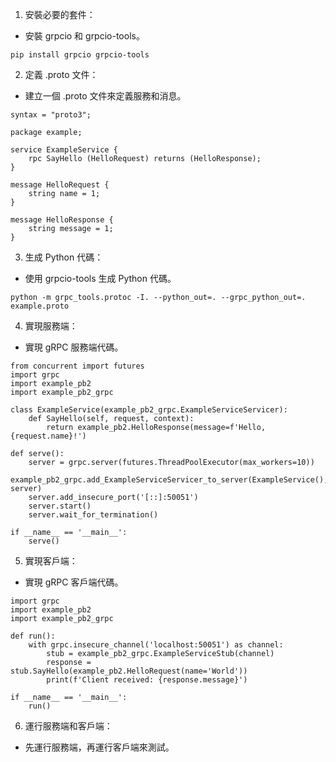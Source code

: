 1. 安裝必要的套件：
- 安裝 grpcio 和 grpcio-tools。

```shell
pip install grpcio grpcio-tools
```

2. 定義 .proto 文件：
- 建立一個 .proto 文件來定義服務和消息。

```
syntax = "proto3";

package example;

service ExampleService {
    rpc SayHello (HelloRequest) returns (HelloResponse);
}

message HelloRequest {
    string name = 1;
}

message HelloResponse {
    string message = 1;
}
```

3. 生成 Python 代碼：
- 使用 grpcio-tools 生成 Python 代碼。
```
python -m grpc_tools.protoc -I. --python_out=. --grpc_python_out=. example.proto
```

4. 實現服務端：
- 實現 gRPC 服務端代碼。
```
from concurrent import futures
import grpc
import example_pb2
import example_pb2_grpc

class ExampleService(example_pb2_grpc.ExampleServiceServicer):
    def SayHello(self, request, context):
        return example_pb2.HelloResponse(message=f'Hello, {request.name}!')

def serve():
    server = grpc.server(futures.ThreadPoolExecutor(max_workers=10))
    example_pb2_grpc.add_ExampleServiceServicer_to_server(ExampleService(), server)
    server.add_insecure_port('[::]:50051')
    server.start()
    server.wait_for_termination()

if __name__ == '__main__':
    serve()
```

5. 實現客戶端：
- 實現 gRPC 客戶端代碼。

```
import grpc
import example_pb2
import example_pb2_grpc

def run():
    with grpc.insecure_channel('localhost:50051') as channel:
        stub = example_pb2_grpc.ExampleServiceStub(channel)
        response = stub.SayHello(example_pb2.HelloRequest(name='World'))
        print(f'Client received: {response.message}')

if __name__ == '__main__':
    run()
```

6. 運行服務端和客戶端：
- 先運行服務端，再運行客戶端來測試。

